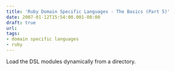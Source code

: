 ```yaml
---
title: 'Ruby Domain Specific Languages - The Basics (Part 5)'
date: 2007-01-12T15:54:00.001-08:00
draft: true
url: 
tags: 
- domain specific languages
- ruby
---
```


Load the DSL modules dynamically from a directory.